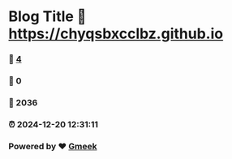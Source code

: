 # Blog Title :link: https://chyqsbxcclbz.github.io 
### :page_facing_up: [4](https://chyqsbxcclbz.github.io/tag.html) 
### :speech_balloon: 0 
### :hibiscus: 2036 
### :alarm_clock: 2024-12-20 12:31:11 
### Powered by :heart: [Gmeek](https://github.com/Meekdai/Gmeek)
